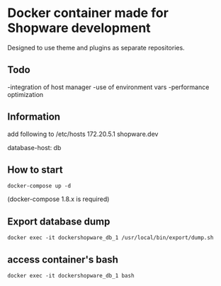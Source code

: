 # Docker container made for Shopware development

Designed to use theme and plugins as separate repositories.

## Todo
-integration of host manager
-use of environment vars
-performance optimization

## Information
add following to /etc/hosts
    172.20.5.1      shopware.dev

database-host: db

## How to start
    docker-compose up -d
(docker-compose 1.8.x is required)

## Export database dump
    docker exec -it dockershopware_db_1 /usr/local/bin/export/dump.sh

## access container's bash
    docker exec -it dockershopware_db_1 bash
